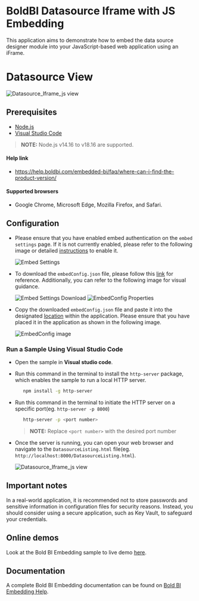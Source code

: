 # BoldBI Datasource Iframe with JS Embedding

  This application aims to demonstrate how to embed the data source designer module into your JavaScript-based web application using an iFrame.
  
# Datasource View

 ![Datasource_Iframe_js view](https://github.com/boldbi/iframe-datasource-javascript-sample/assets/129486688/93584224-edee-4482-b569-b4e6cd81de4f)

## Prerequisites

 * [Node.js](https://nodejs.org/en/)
 * [Visual Studio Code](https://code.visualstudio.com/download)

 > **NOTE:** Node.js v14.16 to v18.16 are supported.

#### Help link

* https://help.boldbi.com/embedded-bi/faq/where-can-i-find-the-product-version/

#### Supported browsers
  
* Google Chrome, Microsoft Edge, Mozilla Firefox, and Safari.

## Configuration

* Please ensure that you have enabled embed authentication on the `embed settings` page. If it is not currently enabled, please refer to the following image or detailed [instructions](https://help.boldbi.com/site-administration/embed-settings/#get-embed-secret-code) to enable it.

    ![Embed Settings](https://github.com/boldbi/aspnet-core-sample/assets/91586758/b3a81978-9eb4-42b2-92bb-d1e2735ab007)

* To download the `embedConfig.json` file, please follow this [link](https://help.boldbi.com/site-administration/embed-settings/#get-embed-configuration-file) for reference. Additionally, you can refer to the following image for visual guidance.

    ![Embed Settings Download](https://github.com/boldbi/aspnet-core-sample/assets/91586758/d27d4cfc-6a3e-4c34-975e-f5f22dea6172)
    ![EmbedConfig Properties](https://github.com/boldbi/aspnet-core-sample/assets/91586758/d6ce925a-0d4c-45d2-817e-24d6d59e0d63)

* Copy the downloaded `embedConfig.json` file and paste it into the designated [location](https://github.com/bold-bi/embedded-bi-samples/edit/Revamp-datasource-ifrmae-js-embedding/EmbeddedBIDatasource/) within the application. Please ensure that you have placed it in the application as shown in the following image.
  
    ![EmbedConfig image](https://github.com/bold-bi/embedded-bi-samples/assets/129486688/e7c59dc4-4dfe-4495-a396-b7c21fafc6ff)
  
### Run a Sample Using Visual Studio Code

 * Open the sample in **Visual studio code**.

 * Run this command in the terminal to install the `http-server` package, which enables the sample to run a local HTTP server.

     ```bash
        npm install -g http-server
     ```
 * Run this command in the terminal to initiate the HTTP server on a specific port(eg. `http-server -p 8000`)
   
     ```bash
        http-server -p <port number>
      ```
     > **NOTE:** Replace `<port number>` with the desired port number
     
 * Once the server is running, you can open your web browser and navigate to the `DatasourceListing.html` file(eg. `http://localhost:8000/DatasourceListing.html`).

   ![Datasource_Iframe_js view](https://github.com/boldbi/iframe-datasource-javascript-sample/assets/129486688/93584224-edee-4482-b569-b4e6cd81de4f)

## Important notes

In a real-world application, it is recommended not to store passwords and sensitive information in configuration files for security reasons. Instead, you should consider using a secure application, such as Key Vault, to safeguard your credentials.

## Online demos

Look at the Bold BI Embedding sample to live demo [here](https://samples.boldbi.com/embed).

## Documentation

A complete Bold BI Embedding documentation can be found on [Bold BI Embedding Help](https://help.boldbi.com/embedding-options/iframe-embedding/).
    
